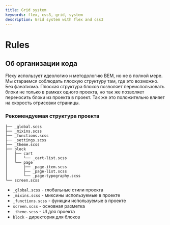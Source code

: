 ```yaml
---
title: Grid system
keywords: flex, css3, grid, system
description: Grid system with flex and css3
---
```


# Rules

## Об организации кода

Flexy использует идеологию и методологию BEM, но не в полной мере. Мы стараемся соблюдать плоскую структуру там, где это
возможно. Без фанатизма. Плоская структура блоков позволяет переиспользовать блоки не только в рамках одного проекта,
но так же позволяет переносить блоки из проекта в проект. Так же это положительно влияет на скорость отрисовки страницы.

### Рекомендуемая структура проекта

```
├── _global.scss
├── _mixins.scss
├── _functions.scss
├── _settings.scss
├── _theme.scss
├── block
│   ├── cart
│   │   └── _cart-list.scss
│   └── page
│       ├── _page-item.scss
│       ├── _page-list.scss
│       └── _page-typography.scss
└── screen.scss
```

* `_global.scss` - глобальные стили проекта
* `_mixins.scss` - миксины используемые в проекте
* `_functions.scss` - функции используемые в проекте
* `screen.scss` - основная разметка
* `_theme.scss` - UI для проекта
* `block` - директория для блоков